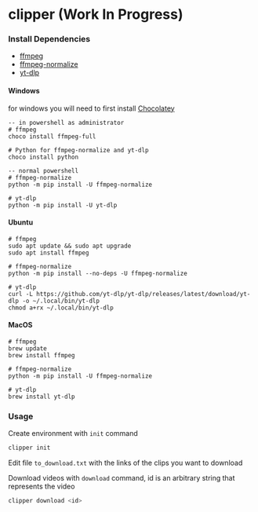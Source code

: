 # clipper (Work In Progress)

### Install Dependencies

- [ffmpeg](https://ffmpeg.org/)
- [ffmpeg-normalize](https://github.com/slhck/ffmpeg-normalize)
- [yt-dlp](https://github.com/yt-dlp/yt-dlp)


#### Windows
for windows you will need to first install [Chocolatey](https://chocolatey.org/install)
```
-- in powershell as administrator
# ffmpeg
choco install ffmpeg-full

# Python for ffmpeg-normalize and yt-dlp
choco install python

-- normal powershell
# ffmpeg-normalize
python -m pip install -U ffmpeg-normalize

# yt-dlp
python -m pip install -U yt-dlp
```

#### Ubuntu
```
# ffmpeg
sudo apt update && sudo apt upgrade
sudo apt install ffmpeg

# ffmpeg-normalize
python -m pip install --no-deps -U ffmpeg-normalize

# yt-dlp
curl -L https://github.com/yt-dlp/yt-dlp/releases/latest/download/yt-dlp -o ~/.local/bin/yt-dlp
chmod a+rx ~/.local/bin/yt-dlp
```

#### MacOS
```
# ffmpeg
brew update
brew install ffmpeg

# ffmpeg-normalize
python -m pip install -U ffmpeg-normalize

# yt-dlp
brew install yt-dlp
```

### Usage

Create environment with `init` command
```bash
clipper init
```

Edit file `to_download.txt` with the links of the clips you want to download

Download videos with `download` command, id is an arbitrary string that represents the video
```bash
clipper download <id>
```

